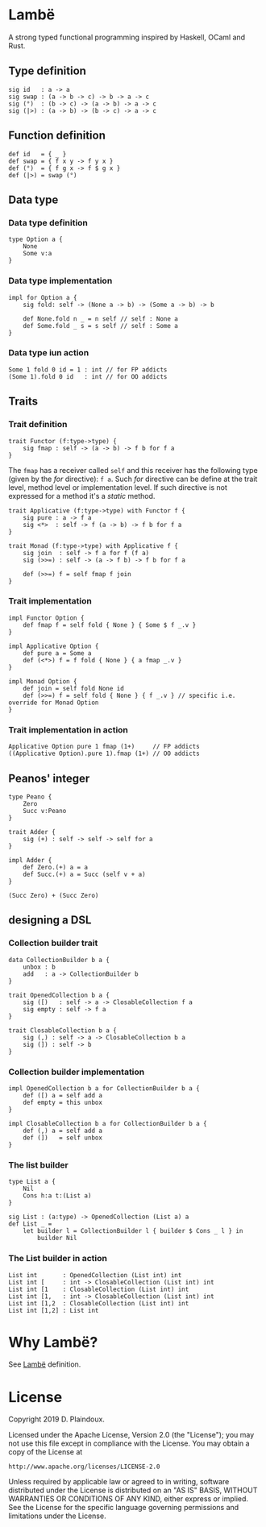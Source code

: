 # Lambë

A strong typed functional programming inspired by Haskell, OCaml and Rust.

## Type definition

```
sig id   : a -> a
sig swap : (a -> b -> c) -> b -> a -> c
sig (°)  : (b -> c) -> (a -> b) -> a -> c
sig (|>) : (a -> b) -> (b -> c) -> a -> c
```

##  Function definition

```
def id   = { _ }
def swap = { f x y -> f y x }
def (°)  = { f g x -> f $ g x }
def (|>) = swap (°)
 ```

## Data type

### Data type definition

```
type Option a {
    None
    Some v:a
}
```

### Data type implementation

```
impl for Option a {
    sig fold: self -> (None a -> b) -> (Some a -> b) -> b

    def None.fold n _ = n self // self : None a
    def Some.fold _ s = s self // self : Some a
}
```

### Data type iun action

```
Some 1 fold 0 id = 1 : int // for FP addicts
(Some 1).fold 0 id   : int // for OO addicts
```

## Traits

### Trait definition

```
trait Functor (f:type->type) {
    sig fmap : self -> (a -> b) -> f b for f a
}
```

The `fmap` has a receiver called `self` and this receiver has the following type (given by the *for* directive): `f a`.
Such *for* directive can be define at the trait level, method level or implementation level. If such directive is not
expressed for a method it's a *static* method.

```
trait Applicative (f:type->type) with Functor f {
    sig pure : a -> f a
    sig <*>  : self -> f (a -> b) -> f b for f a
}

trait Monad (f:type->type) with Applicative f {
    sig join  : self -> f a for f (f a)
    sig (>>=) : self -> (a -> f b) -> f b for f a

    def (>>=) f = self fmap f join
}
```

### Trait implementation

```
impl Functor Option {
    def fmap f = self fold { None } { Some $ f _.v }
}

impl Applicative Option {
    def pure a = Some a
    def (<*>) f = f fold { None } { a fmap _.v }
}

impl Monad Option {
    def join = self fold None id
    def (>>=) f = self fold { None } { f _.v } // specific i.e. override for Monad Option
}
```

### Trait implementation in action

```
Applicative Option pure 1 fmap (1+)     // FP addicts
((Applicative Option).pure 1).fmap (1+) // OO addicts
```

## Peanos' integer

```
type Peano {
    Zero
    Succ v:Peano
}

trait Adder {
    sig (+) : self -> self -> self for a
}

impl Adder {
    def Zero.(+) a = a
    def Succ.(+) a = Succ (self v + a)
}
```

```
(Succ Zero) + (Succ Zero)
```

## designing a DSL

### Collection builder trait

```
data CollectionBuilder b a {
    unbox : b
    add   : a -> CollectionBuilder b
}

trait OpenedCollection b a {
    sig ([)   : self -> a -> ClosableCollection f a
    sig empty : self -> f a
}

trait ClosableCollection b a {
    sig (,) : self -> a -> ClosableCollection b a
    sig (]) : self -> b
}
```

### Collection builder implementation

```
impl OpenedCollection b a for CollectionBuilder b a {
    def ([) a = self add a
    def empty = this unbox
}

impl ClosableCollection b a for CollectionBuilder b a {
    def (,) a = self add a
    def (])   = self unbox
}
```

### The list builder

```
type List a {
    Nil
    Cons h:a t:(List a)
}

sig List : (a:type) -> OpenedCollection (List a) a
def List _ =
    let builder l = CollectionBuilder l { builder $ Cons _ l } in
    	builder Nil
```

### The List builder in action

```
List int       : OpenedCollection (List int) int
List int [     : int -> ClosableCollection (List int) int
List int [1    : ClosableCollection (List int) int
List int [1,   : int -> ClosableCollection (List int) int
List int [1,2  : ClosableCollection (List int) int
List int [1,2] : List int
```

# Why Lambë?

See [Lambë](http://tolkiengateway.net/wiki/Lambë) definition.

# License

Copyright 2019 D. Plaindoux.

Licensed under the Apache License, Version 2.0 (the "License");
you may not use this file except in compliance with the License.
You may obtain a copy of the License at

    http://www.apache.org/licenses/LICENSE-2.0

Unless required by applicable law or agreed to in writing, software
distributed under the License is distributed on an "AS IS" BASIS,
WITHOUT WARRANTIES OR CONDITIONS OF ANY KIND, either express or implied.
See the License for the specific language governing permissions and
limitations under the License.
